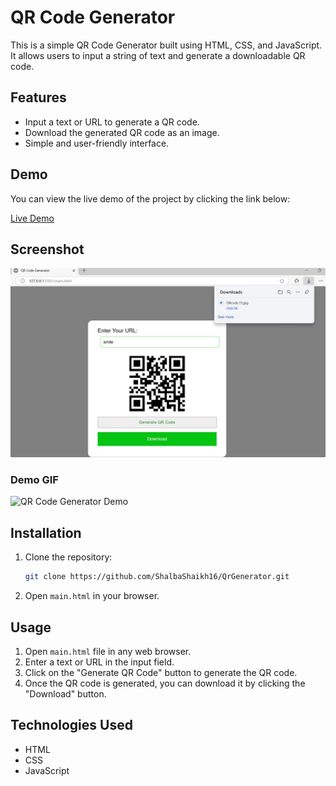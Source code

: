 
# QR Code Generator

This is a simple QR Code Generator built using HTML, CSS, and JavaScript. It allows users to input a string of text and generate a downloadable QR code.

## Features

- Input a text or URL to generate a QR code.
- Download the generated QR code as an image.
- Simple and user-friendly interface.

## Demo

You can view the live demo of the project by clicking the link below:

[Live Demo](https://your-live-demo-link.com)  <!-- Replace with your actual live demo URL -->

## Screenshot

![QR Generator App Screenshot](https://github.com/ShalbaShaikh16/QrGenerator/blob/main/gen.png?raw=true)


### Demo GIF

![QR Code Generator Demo](https://your-gif-link.com/demo.gif)  <!-- Replace with actual gif link -->

## Installation

1. Clone the repository:
   ```bash
   git clone https://github.com/ShalbaShaikh16/QrGenerator.git
   ```

2. Open `main.html` in your browser.

## Usage

1. Open `main.html` file in any web browser.
2. Enter a text or URL in the input field.
3. Click on the "Generate QR Code" button to generate the QR code.
4. Once the QR code is generated, you can download it by clicking the "Download" button.

## Technologies Used

- HTML
- CSS
- JavaScript



